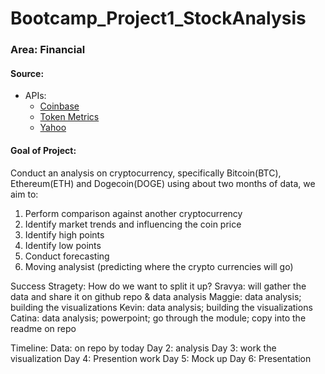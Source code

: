   # Bootcamp_Project1_StockAnalysis

### Area: Financial

#### Source:
- APIs:
  - [Coinbase](https://login.coinbase.com/signin)
  - [Token Metrics](https://app.tokenmetrics.com/subscription/success)
  - [Yahoo](sg.finace.yahoo.com)

#### Goal of Project:
Conduct an analysis on cryptocurrency, specifically Bitcoin(BTC), Ethereum(ETH) and Dogecoin(DOGE) using about two months of data, we aim to:
1. Perform comparison against another cryptocurrency
2. Identify market trends and influencing the coin price 
3. Identify high points
4. Identify low points
5. Conduct forecasting
6. Moving analysist (predicting where the crypto currencies will go)


Success Stragety: 
How do we want to split it up? 
Sravya: will gather the data and share it on github repo & data analysis
Maggie: data analysis; building the visualizations
Kevin: data analysis; building the visualizations
Catina: data analysis; powerpoint; go through the module; copy into the readme on repo

Timeline:
Data: on repo by today
Day 2: analysis
Day 3: work the visualization
Day 4: Presention work
Day 5: Mock up
Day 6: Presentation 
